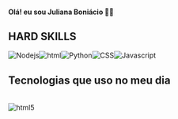 

#### Olá! eu sou Juliana Boniácio 👋🏽

## HARD SKILLS

![Nodejs](https://img.shields.io/badge/Node.js-43853D?style=for-the-badge&logo=node.js&logoColor=black)![html](https://img.shields.io/badge/HTML-239120?style=for-the-badge&logo=html5&logoColor=white)![Python](https://img.shields.io/badge/Python-3776AB?style=for-the-badge&logo=python&logoColor=white)![CSS](https://img.shields.io/badge/CSS-239120?&style=for-the-badge&logo=css3&logoColor=white)![Javascript](https://img.shields.io/badge/JavaScript-F7DF1E?style=for-the-badge&logo=javascript&logoColor=black)







## Tecnologias que uso no meu dia

<div style="display: inline_block"><br>
    <img align="center" alt="html5" src="https://img.shields.io/badge/HTML5-E34F26?
    style=for-the-badge&logo=html5&logoColor=white" />
    </div>

